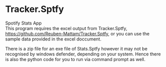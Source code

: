 # Tracker.Sptfy
Spotify Stats App    
This program requires the excel output from Tracker.Sptfy, https://github.com/Reuben-Mattam/Tracker.Sptfy, or you can use the sample data provided in the excel doccument.  
  
There is a zip file for an exe file of Stats.Sptfy however it may not be recognised by windows defender, depending on your system. Hence there is also the python code for you to run via command prompt as well.

